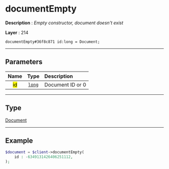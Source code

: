 # documentEmpty

**Description** : *Empty constructor, document doesn&#039;t exist*

**Layer** : 214

```tl
documentEmpty#36f8c871 id:long = Document;
```

---

## Parameters

| Name | Type | Description |
| :---: | :---: | :--- |
| <mark>id</mark> | [`long`](type/long) | Document ID or 0 |

---

## Type

[Document](type/Document)

---

## Example

```php
$document = $client->documentEmpty(
	id : -6349131426406251112,
);
```